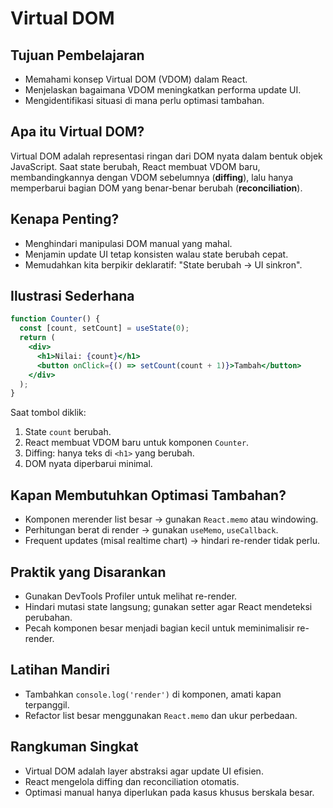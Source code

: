# Virtual DOM

## Tujuan Pembelajaran
- Memahami konsep Virtual DOM (VDOM) dalam React.
- Menjelaskan bagaimana VDOM meningkatkan performa update UI.
- Mengidentifikasi situasi di mana perlu optimasi tambahan.

## Apa itu Virtual DOM?
Virtual DOM adalah representasi ringan dari DOM nyata dalam bentuk objek JavaScript. Saat state berubah, React membuat VDOM baru, membandingkannya dengan VDOM sebelumnya (**diffing**), lalu hanya memperbarui bagian DOM yang benar-benar berubah (**reconciliation**).

## Kenapa Penting?
- Menghindari manipulasi DOM manual yang mahal.
- Menjamin update UI tetap konsisten walau state berubah cepat.
- Memudahkan kita berpikir deklaratif: "State berubah → UI sinkron".

## Ilustrasi Sederhana
```jsx
function Counter() {
  const [count, setCount] = useState(0);
  return (
    <div>
      <h1>Nilai: {count}</h1>
      <button onClick={() => setCount(count + 1)}>Tambah</button>
    </div>
  );
}
```
Saat tombol diklik:
1. State `count` berubah.
2. React membuat VDOM baru untuk komponen `Counter`.
3. Diffing: hanya teks di `<h1>` yang berubah.
4. DOM nyata diperbarui minimal.

## Kapan Membutuhkan Optimasi Tambahan?
- Komponen merender list besar → gunakan `React.memo` atau windowing.
- Perhitungan berat di render → gunakan `useMemo`, `useCallback`.
- Frequent updates (misal realtime chart) → hindari re-render tidak perlu.

## Praktik yang Disarankan
- Gunakan DevTools Profiler untuk melihat re-render.
- Hindari mutasi state langsung; gunakan setter agar React mendeteksi perubahan.
- Pecah komponen besar menjadi bagian kecil untuk meminimalisir re-render.

## Latihan Mandiri
- Tambahkan `console.log('render')` di komponen, amati kapan terpanggil.
- Refactor list besar menggunakan `React.memo` dan ukur perbedaan.

## Rangkuman Singkat
- Virtual DOM adalah layer abstraksi agar update UI efisien.
- React mengelola diffing dan reconciliation otomatis.
- Optimasi manual hanya diperlukan pada kasus khusus berskala besar.
